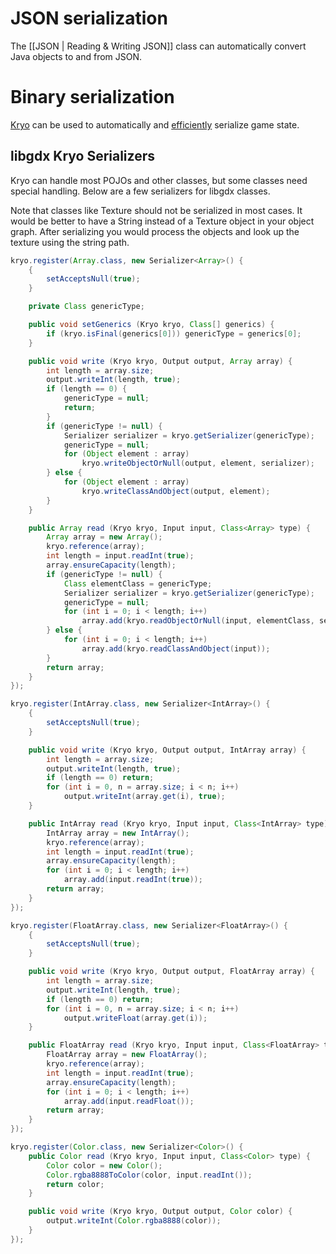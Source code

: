 # JSON serialization #

The [[JSON | Reading & Writing JSON]] class can automatically convert Java objects to and from JSON.

# Binary serialization #

[Kryo](https://github.com/EsotericSoftware/kryo) can be used to automatically and [efficiently](https://github.com/eishay/jvm-serializers/wiki) serialize game state.

## libgdx Kryo Serializers ##

Kryo can handle most POJOs and other classes, but some classes need special handling. Below are a few serializers for libgdx classes. 

Note that classes like Texture should not be serialized in most cases. It would be better to have a String instead of a Texture object in your object graph. After serializing you would process the objects and look up the texture using the string path.

```java
kryo.register(Array.class, new Serializer<Array>() {
	{
		setAcceptsNull(true);
	}

	private Class genericType;

	public void setGenerics (Kryo kryo, Class[] generics) {
		if (kryo.isFinal(generics[0])) genericType = generics[0];
	}

	public void write (Kryo kryo, Output output, Array array) {
		int length = array.size;
		output.writeInt(length, true);
		if (length == 0) {
			genericType = null;
			return;
		}
		if (genericType != null) {
			Serializer serializer = kryo.getSerializer(genericType);
			genericType = null;
			for (Object element : array)
				kryo.writeObjectOrNull(output, element, serializer);
		} else {
			for (Object element : array)
				kryo.writeClassAndObject(output, element);
		}
	}

	public Array read (Kryo kryo, Input input, Class<Array> type) {
		Array array = new Array();
		kryo.reference(array);
		int length = input.readInt(true);
		array.ensureCapacity(length);
		if (genericType != null) {
			Class elementClass = genericType;
			Serializer serializer = kryo.getSerializer(genericType);
			genericType = null;
			for (int i = 0; i < length; i++)
				array.add(kryo.readObjectOrNull(input, elementClass, serializer));
		} else {
			for (int i = 0; i < length; i++)
				array.add(kryo.readClassAndObject(input));
		}
		return array;
	}
});

kryo.register(IntArray.class, new Serializer<IntArray>() {
	{
		setAcceptsNull(true);
	}

	public void write (Kryo kryo, Output output, IntArray array) {
		int length = array.size;
		output.writeInt(length, true);
		if (length == 0) return;
		for (int i = 0, n = array.size; i < n; i++)
			output.writeInt(array.get(i), true);
	}

	public IntArray read (Kryo kryo, Input input, Class<IntArray> type) {
		IntArray array = new IntArray();
		kryo.reference(array);
		int length = input.readInt(true);
		array.ensureCapacity(length);
		for (int i = 0; i < length; i++)
			array.add(input.readInt(true));
		return array;
	}
});

kryo.register(FloatArray.class, new Serializer<FloatArray>() {
	{
		setAcceptsNull(true);
	}

	public void write (Kryo kryo, Output output, FloatArray array) {
		int length = array.size;
		output.writeInt(length, true);
		if (length == 0) return;
		for (int i = 0, n = array.size; i < n; i++)
			output.writeFloat(array.get(i));
	}

	public FloatArray read (Kryo kryo, Input input, Class<FloatArray> type) {
		FloatArray array = new FloatArray();
		kryo.reference(array);
		int length = input.readInt(true);
		array.ensureCapacity(length);
		for (int i = 0; i < length; i++)
			array.add(input.readFloat());
		return array;
	}
});

kryo.register(Color.class, new Serializer<Color>() {
	public Color read (Kryo kryo, Input input, Class<Color> type) {
		Color color = new Color();
		Color.rgba8888ToColor(color, input.readInt());
		return color;
	}

	public void write (Kryo kryo, Output output, Color color) {
		output.writeInt(Color.rgba8888(color));
	}
});
```